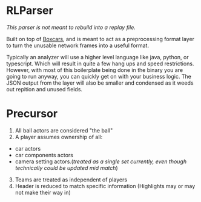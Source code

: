 # RLParser
_This parser is not meant to rebuild into a replay file._

Built on top of [Boxcars](https://github.com/nickbabcock/boxcars), and is meant to act as a preprocessing format layer to turn the unusable network frames into a useful format.

Typically an analyzer will use a higher level language like java, python, or typescript. Which will result in quite a few hang ups and speed restrictions. However, with most of this boilerplate being done in the binary you are going to run anyway, you can quickly get on with your business logic. The JSON output from the layer will also be smaller and condensed as it weeds out repition and unused fields.

# Precursor
1. All ball actors are considered "the ball"
2. A player assumes ownership of all:
 - car actors
 - car components actors
 - camera setting actors.(_treated as a single set currently, even though technically could be updated mid match_)
3. Teams are treated as independent of players
4. Header is reduced to match specific information (Highlights may or may not make their way in)
